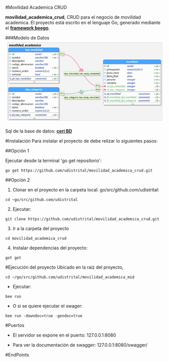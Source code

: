#Movilidad Academica CRUD

**movilidad_academica_crud**, CRUD para el negocio de movilidad academica. El proyecto está escrito en el lenguaje Go, generado mediante el **[framework beego](https://beego.me/)**.

###Modelo de Datos
![](modelo_datos.png)

Sql de la base de datos: **[ceri BD](https://drive.google.com/file/d/1LJ_8nXmSo9lsoDzZPKfn6Q-7bdk8FZqK/view?usp=sharing)**


#Instalación
Para instalar el proyecto de debe relizar lo siguientes pasos:

##Opción 1

Ejecutar desde la terminal 'go get repositorio':
```shell 
go get https://github.com/udistrital/movilidad_academica_crud.git
```

##Opción 2

1. Clonar en el proyecto en la carpeta local: go/src/github.com/udistrital:
```shell
cd ~go/src/github.com/udistrital 
```

2. Ejecutar:

```shell 
git clone https://github.com/udistrital/movilidad_academica_crud.git
```

3. Ir a la carpeta del proyecto
```shell 
cd movilidad_academica_crud
```

4. Instalar dependencias del proyecto:
```shell 
got get
```


#Ejecución del proyecto
Ubicado en la raíz del proyecto,
```shell 
cd ~/go/src/github.com/udistrital/movilidad_academica_mid
```

- Ejecutar: 
```shell 
bee run
```
- O si se quiere ejecutar el swager:

```shell 
bee run -downdoc=true -gendoc=true
```

#Puertos
* El servidor se expone en el puerto: 127.0.0.1:8080

* Para ver la documentación de swagger: 127.0.0.1:8080/swagger/

#EndPoints
